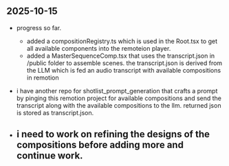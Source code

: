 ## 2025-10-15
- progress so far.
    - added a compositionRegistry.ts which is used in the Root.tsx to get all available components into the remoteion player.
    - added a MasterSequenceComp.tsx that uses the transcript.json in /public folder to assemble scenes. the transcript.json is derived from the LLM which is fed an audio transcript with available compositions in remotion
- i have another repo for shotlist_prompt_generation that crafts a prompt by pinging this remotion project for available compositions and send the transcript along with the available compositions to the llm. returned json is stored as transcript.json.

- i need to work on refining the designs of the compositions before adding more and continue work.
    - 
